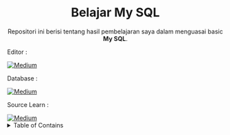 
<h1 align="center">Belajar My SQL</h1>

<p align="center">
  Repositori ini berisi tentang hasil pembelajaran saya dalam menguasai basic <strong>My SQL</strong>.
</p>

<p align="justify">
  Editor :
</p>
 <a href="https://code.visualstudio.com/" target="_blank"><img alt="Medium" src="https://img.shields.io/badge/Visual%20Studio%20Code-0078d7.svg?style=for-the-badge&logo=visual-studio-code&logoColor=white" /></a>

<p align="justify">
  Database :
</p>
  <a href="https://www.mysql.com//" target="_blank"><img alt="Medium" src="https://img.shields.io/badge/mysql-%2300f.svg?style=for-the-badge&logo=mysql&logoColor=white" /></a>

<p align="justify">
  Source Learn :
</p>
  <a href="https://youtu.be/xYBclb-sYQ4" target="_blank"><img alt="Medium" src="https://img.shields.io/badge/Programmer Zaman Now-%23FF0000.svg?style=for-the-badge&logo=YouTube&logoColor=white" /></a>
  
<details><summary>Table of Contains</summary>
 
 
  
  <a>⚫️[ Table Categories](https://github.com/farhanalaydroes/belajar-mysql/blob/main/categories.sql) </a> 
  
  <a>⚫️[ Table Customers](https://github.com/farhanalaydroes/belajar-mysql/blob/main/customers.sql) </a>
  
  <a>⚫️[ Table Guestbooks](https://github.com/farhanalaydroes/belajar-mysql/blob/main/guestbooks.sql) </a>
  
  <a>⚫️[ Table Orders](https://github.com/farhanalaydroes/belajar-mysql/blob/main/orders.sql) </a>
  
  <a>⚫️[ Table Products](https://github.com/farhanalaydroes/belajar-mysql/blob/main/product.sql) </a>
  
  <a>⚫️[ Table Sellers](https://github.com/farhanalaydroes/belajar-mysql/blob/main/sellers.sql) </a>
  
  <a>⚫️[ Table Wallets](https://github.com/farhanalaydroes/belajar-mysql/blob/main/wallet.sql) </a>
  
  <a>⚫️[ Table Wishlist](https://github.com/farhanalaydroes/belajar-mysql/blob/main/wishlist.sql) </a>


 </details>
 
